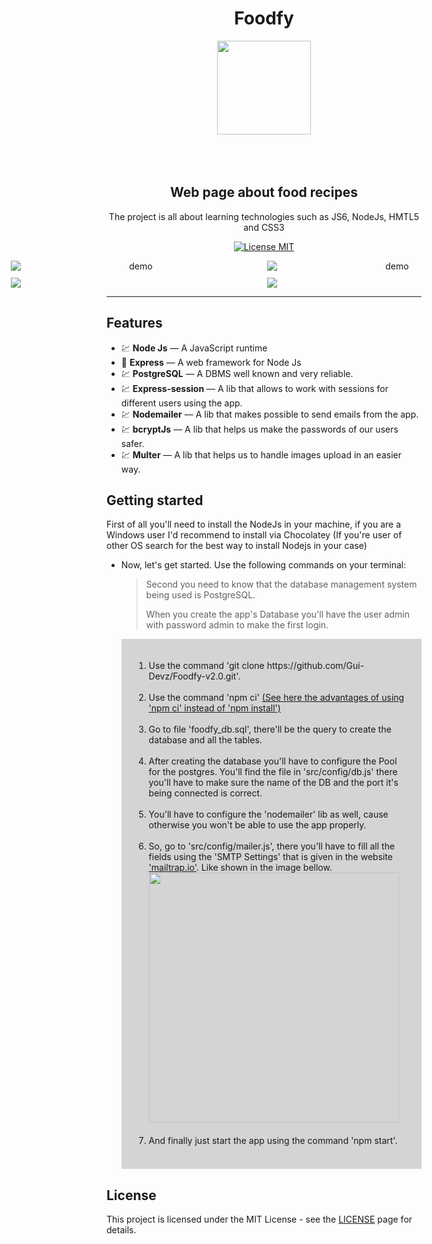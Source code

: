 <h1 align="center">Foodfy</h1>
<div style="text-align:center">
  <img src="https://user-images.githubusercontent.com/62578862/112757494-4b045500-8fc0-11eb-9d4b-c4afd079b0a6.png" height ="150" width="150">

</div>
<br>
<br>
<br>
<h2 align="center">
Web page about food recipes

</h2>

<p align="center">The project is all about learning technologies such as JS6, NodeJs, HMTL5 and CSS3 </p>

<p align="center">
  <a href="https://opensource.org/licenses/MIT">
    <img src="https://img.shields.io/badge/License-MIT-blue.svg" alt="License MIT">
  </a>
</p>

[//]: # "Add your gifs/images here:"

<div align="center" style="display: grid; grid-template-columns: 400px 400px; justify-content: center; align-items:center; gap: 10px">

  <img src="https://i.imgur.com/3jRc4LC.gif" alt="demo" width="auto" height="">
  <img src="https://i.imgur.com/6HGeiHd.gif" alt="demo" height="">
  <img src="https://user-images.githubusercontent.com/62578862/112757803-aaaf3000-8fc1-11eb-9f05-dcc9ff2f52f8.JPG" width="" height="">
  <img src="https://user-images.githubusercontent.com/62578862/112758271-cadfee80-8fc3-11eb-8123-9b1e7921abe2.JPG">

</div>

<hr />

## Features

[//]: # "Add the features of your project here:"

- 💹 **Node Js** — A JavaScript runtime
- 🔵 **Express** — A web framework for Node Js
- 💹 **PostgreSQL** — A DBMS well known and very reliable.
- 💹 **Express-session** — A lib that allows to work with sessions for different users using the app.
- 💹 **Nodemailer** — A lib that makes possible to send emails from the app.
- 💹 **bcryptJs** — A lib that helps us make the passwords of our users safer.
- 💹 **Multer** — A lib that helps us to handle images upload in an easier way.

## Getting started

First of all you'll need to install the NodeJs in your machine, if you are a Windows user I'd recommend to install via Chocolatey (If you're user of other OS search for the best way to install Nodejs in your case)

- Now, let's get started. Use the following commands on your terminal:

  > Second you need to know that the database management system being used is PostgreSQL.
  >
  > When you create the app's Database you'll have the user admin with password admin to make the first login.

    <div style="background-color: rgba(7, 7, 7, 0.17); padding: 20px;">
      <ol>
        <li>
          Use the command 'git clone https://github.com/Gui-Devz/Foodfy-v2.0.git'.
        </li><br>
        <li>
          Use the command 'npm ci' <a href="https://stackoverflow.com/a/48524475/13916618">(See here the advantages of using 'npm ci' instead of 'npm install')</a>
        </li><br>
        <li>
          Go to file 'foodfy_db.sql', there'll be the query to create the database and
          all the tables.
        </li><br>
        <li>
          After creating the database you'll have to configure the Pool for the postgres.
          You'll find the file in 'src/config/db.js' there you'll have to make sure the name of
          the DB and the port it's being connected is correct.
        </li><br>
        <li>
          You'll have to configure the 'nodemailer' lib as well, cause otherwise you won't be
          able to use the app properly.
        </li><br>
        <li>
          So, go to 'src/config/mailer.js', there you'll have to fill all the fields using the
          'SMTP Settings' that is given in the website <a href="https://mailtrap.io/">'mailtrap.io'</a>. Like shown in
          the image bellow.
          <br>
          <img style="object-fit: cover;" src="https://user-images.githubusercontent.com/62578862/112759260-94f13900-8fc8-11eb-8bd8-d249912000b2.png" height="400">
        </li><br>
        <li>
          And finally just start the app using the command 'npm start'.
        </li><br>
      </ol>
    </div>

## License

This project is licensed under the MIT License - see the [LICENSE](https://opensource.org/licenses/MIT) page for details.

